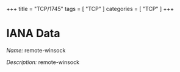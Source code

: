 +++
title = "TCP/1745"
tags = [ "TCP" ]
categories = [ "TCP" ]
+++

# IANA Data

_Name:_ remote-winsock

_Description:_ remote-winsock

